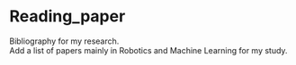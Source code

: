 # Reading_paper

Bibliography for my research.  
Add a list of papers mainly in Robotics and Machine Learning for my study.
